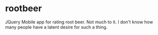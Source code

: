 # rootbeer
JQuery Mobile app for rating root beer. Not much to it. I don't know how many people have a latent desire for such a thing.
